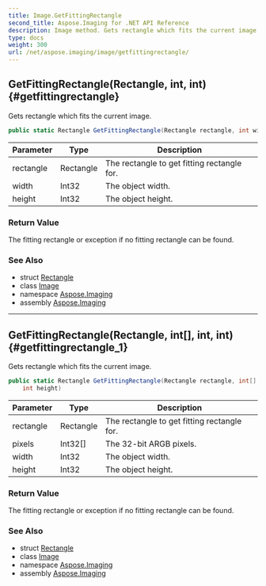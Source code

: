 ```yaml
---
title: Image.GetFittingRectangle
second_title: Aspose.Imaging for .NET API Reference
description: Image method. Gets rectangle which fits the current image
type: docs
weight: 300
url: /net/aspose.imaging/image/getfittingrectangle/
---
```

## GetFittingRectangle(Rectangle, int, int) {#getfittingrectangle}

Gets rectangle which fits the current image.

```csharp
public static Rectangle GetFittingRectangle(Rectangle rectangle, int width, int height)
```

| Parameter | Type | Description |
| --- | --- | --- |
| rectangle | Rectangle | The rectangle to get fitting rectangle for. |
| width | Int32 | The object width. |
| height | Int32 | The object height. |

### Return Value

The fitting rectangle or exception if no fitting rectangle can be found.

### See Also

* struct [Rectangle](../../rectangle/)
* class [Image](../)
* namespace [Aspose.Imaging](../../image/)
* assembly [Aspose.Imaging](../../../)

---

## GetFittingRectangle(Rectangle, int[], int, int) {#getfittingrectangle_1}

Gets rectangle which fits the current image.

```csharp
public static Rectangle GetFittingRectangle(Rectangle rectangle, int[] pixels, int width, 
    int height)
```

| Parameter | Type | Description |
| --- | --- | --- |
| rectangle | Rectangle | The rectangle to get fitting rectangle for. |
| pixels | Int32[] | The 32-bit ARGB pixels. |
| width | Int32 | The object width. |
| height | Int32 | The object height. |

### Return Value

The fitting rectangle or exception if no fitting rectangle can be found.

### See Also

* struct [Rectangle](../../rectangle/)
* class [Image](../)
* namespace [Aspose.Imaging](../../image/)
* assembly [Aspose.Imaging](../../../)


